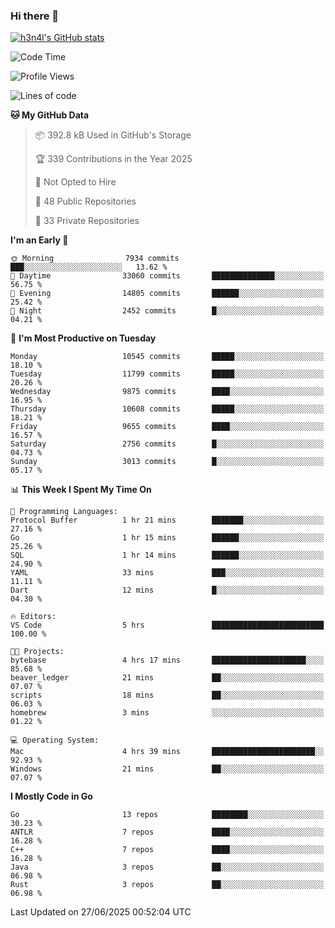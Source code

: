 ### Hi there 👋

[![h3n4l's GitHub stats](https://github-readme-stats.vercel.app/api?username=h3n4l&count_private=true&show_icons=true&theme=radical)](https://github.com/h3n4l/github-readme-stats)

<!--START_SECTION:waka-->
![Code Time](http://img.shields.io/badge/Code%20Time-2%2C212%20hrs%2055%20mins-blue)

![Profile Views](http://img.shields.io/badge/Profile%20Views-3-blue)

![Lines of code](https://img.shields.io/badge/From%20Hello%20World%20I%27ve%20Written-19.4%20million%20lines%20of%20code-blue)

**🐱 My GitHub Data** 

> 📦 392.8 kB Used in GitHub's Storage 
 > 
> 🏆 339 Contributions in the Year 2025
 > 
> 🚫 Not Opted to Hire
 > 
> 📜 48 Public Repositories 
 > 
> 🔑 33 Private Repositories 
 > 
**I'm an Early 🐤** 

```text
🌞 Morning                7934 commits        ███░░░░░░░░░░░░░░░░░░░░░░   13.62 % 
🌆 Daytime                33060 commits       ██████████████░░░░░░░░░░░   56.75 % 
🌃 Evening                14805 commits       ██████░░░░░░░░░░░░░░░░░░░   25.42 % 
🌙 Night                  2452 commits        █░░░░░░░░░░░░░░░░░░░░░░░░   04.21 % 
```
📅 **I'm Most Productive on Tuesday** 

```text
Monday                   10545 commits       █████░░░░░░░░░░░░░░░░░░░░   18.10 % 
Tuesday                  11799 commits       █████░░░░░░░░░░░░░░░░░░░░   20.26 % 
Wednesday                9875 commits        ████░░░░░░░░░░░░░░░░░░░░░   16.95 % 
Thursday                 10608 commits       █████░░░░░░░░░░░░░░░░░░░░   18.21 % 
Friday                   9655 commits        ████░░░░░░░░░░░░░░░░░░░░░   16.57 % 
Saturday                 2756 commits        █░░░░░░░░░░░░░░░░░░░░░░░░   04.73 % 
Sunday                   3013 commits        █░░░░░░░░░░░░░░░░░░░░░░░░   05.17 % 
```


📊 **This Week I Spent My Time On** 

```text
💬 Programming Languages: 
Protocol Buffer          1 hr 21 mins        ███████░░░░░░░░░░░░░░░░░░   27.16 % 
Go                       1 hr 15 mins        ██████░░░░░░░░░░░░░░░░░░░   25.26 % 
SQL                      1 hr 14 mins        ██████░░░░░░░░░░░░░░░░░░░   24.90 % 
YAML                     33 mins             ███░░░░░░░░░░░░░░░░░░░░░░   11.11 % 
Dart                     12 mins             █░░░░░░░░░░░░░░░░░░░░░░░░   04.30 % 

🔥 Editors: 
VS Code                  5 hrs               █████████████████████████   100.00 % 

🐱‍💻 Projects: 
bytebase                 4 hrs 17 mins       █████████████████████░░░░   85.68 % 
beaver_ledger            21 mins             ██░░░░░░░░░░░░░░░░░░░░░░░   07.07 % 
scripts                  18 mins             ██░░░░░░░░░░░░░░░░░░░░░░░   06.03 % 
homebrew                 3 mins              ░░░░░░░░░░░░░░░░░░░░░░░░░   01.22 % 

💻 Operating System: 
Mac                      4 hrs 39 mins       ███████████████████████░░   92.93 % 
Windows                  21 mins             ██░░░░░░░░░░░░░░░░░░░░░░░   07.07 % 
```

**I Mostly Code in Go** 

```text
Go                       13 repos            ████████░░░░░░░░░░░░░░░░░   30.23 % 
ANTLR                    7 repos             ████░░░░░░░░░░░░░░░░░░░░░   16.28 % 
C++                      7 repos             ████░░░░░░░░░░░░░░░░░░░░░   16.28 % 
Java                     3 repos             ██░░░░░░░░░░░░░░░░░░░░░░░   06.98 % 
Rust                     3 repos             ██░░░░░░░░░░░░░░░░░░░░░░░   06.98 % 
```




 Last Updated on 27/06/2025 00:52:04 UTC
<!--END_SECTION:waka-->

